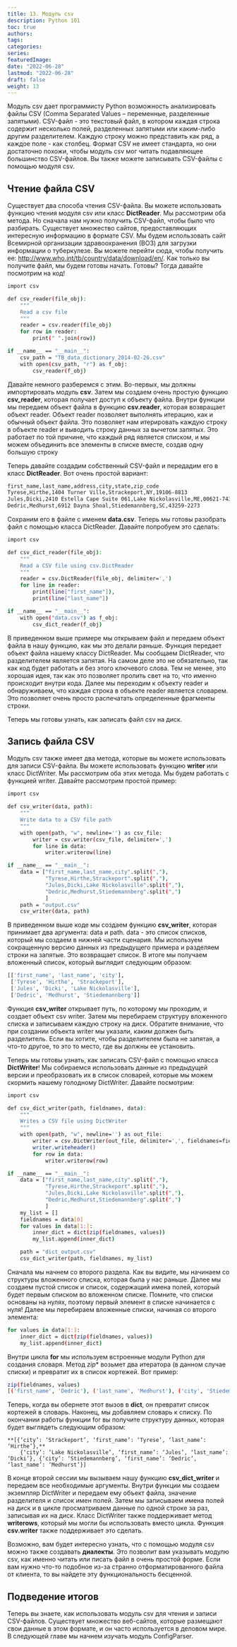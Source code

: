 ```yaml
---
title: 13. Модуль csv
description: Python 101
toc: true
authors:
tags:
categories:
series:
featuredImage:
date: "2022-06-28"
lastmod: "2022-06-28"
draft: false
weight: 13
---
```


Модуль csv дает программисту Python возможность анализировать файлы CSV (Comma Separated Values – переменные, разделенные запятыми). CSV-файл - это текстовый файл, в котором каждая строка содержит несколько полей, разделенных запятыми или каким-либо другим разделителем. Каждую строку можно представить как ряд, а каждое поле - как столбец. Формат CSV не имеет стандарта, но они достаточно похожи, чтобы модуль csv мог читать подавляющее большинство CSV-файлов. Вы также можете записывать CSV-файлы с помощью модуля csv.

## Чтение файла CSV

Существует два способа чтения CSV-файла. Вы можете использовать функцию чтения модуля csv или класс **DictReader**. Мы рассмотрим оба метода. Но сначала нам нужно получить CSV-файл, чтобы было что разбирать. Существует множество сайтов, предоставляющих интересную информацию в формате CSV. Мы будем использовать сайт Всемирной организации здравоохранения (ВОЗ) для загрузки информации о туберкулезе. Вы можете перейти сюда, чтобы получить ее: http://www.who.int/tb/country/data/download/en/. Как только вы получите файл, мы будем готовы начать. Готовы? Тогда давайте посмотрим на код!

```sh
import csv

def csv_reader(file_obj):
    """
    Read a csv file
    """
    reader = csv.reader(file_obj)
    for row in reader:
        print(" ".join(row))

if __name__ == "__main__":
    csv_path = "TB_data_dictionary_2014-02-26.csv"
    with open(csv_path, "r") as f_obj:
        csv_reader(f_obj)
```

Давайте немного разберемся с этим. Во-первых, мы должны импортировать модуль **csv**. Затем мы создаем очень простую функцию **csv_reader**, которая получает доступ к объекту файла. Внутри функции мы передаем объект файла в функцию **csv.reader**, которая возвращает объект reader. Объект reader позволяет выполнять итерацию, как и обычный объект файла. Это позволяет нам итерировать каждую строку в объекте reader и выводить строку данных за вычетом запятых. Это работает по той причине, что каждый ряд является списком, и мы можем объединить все элементы в списке вместе, создав одну большую строку

Теперь давайте создадим собственный CSV-файл и передадим его в класс **DictReader**. Вот очень простой вариант:

```sh
first_name,last_name,address,city,state,zip_code
Tyrese,Hirthe,1404 Turner Ville,Strackeport,NY,19106-8813
Jules,Dicki,2410 Estella Cape Suite 061,Lake Nickolasville,ME,00621-7435
Dedric,Medhurst,6912 Dayna Shoal,Stiedemannberg,SC,43259-2273
```
Сохраним его в файле с именем **data.csv**. Теперь мы готовы разобрать файл с помощью класса DictReader. Давайте попробуем это сделать:

```sh
import csv

def csv_dict_reader(file_obj):
    """
    Read a CSV file using csv.DictReader
    """
    reader = csv.DictReader(file_obj, delimiter=',')
    for line in reader:
        print(line["first_name"]),
        print(line["last_name"])

if __name__ == "__main__":
    with open("data.csv") as f_obj:
        csv_dict_reader(f_obj)
```

В приведенном выше примере мы открываем файл и передаем объект файла в нашу функцию, как мы это делали раньше. Функция передает объект файла нашему классу DictReader. Мы сообщаем DictReader, что разделителем является запятая. На самом деле это не обязательно, так как код будет работать и без этого ключевого слова. Тем не менее, это хорошая идея, так как это позволяет пролить свет на то, что именно происходит внутри кода. Далее мы переходим к объекту reader и обнаруживаем, что каждая строка в объекте reader является словарем. Это позволяет очень просто распечатать определенные фрагменты строки.

Теперь мы готовы узнать, как записать файл csv на диск.

## Запись файла CSV

Модуль csv также имеет два метода, которые вы можете использовать для записи CSV-файла. Вы можете использовать функцию **writer** или класс DictWriter. Мы рассмотрим оба этих метода. Мы будем работать с функцией writer. Давайте рассмотрим простой пример:

```sh
import csv

def csv_writer(data, path):
    """
    Write data to a CSV file path
    """
    with open(path, "w", newline='') as csv_file:
        writer = csv.writer(csv_file, delimiter=',')
        for line in data:
            writer.writerow(line)

if __name__ == "__main__":
    data = ["first_name,last_name,city".split(","),
            "Tyrese,Hirthe,Strackeport".split(","),
            "Jules,Dicki,Lake Nickolasville".split(","),
            "Dedric,Medhurst,Stiedemannberg".split(",")
            ]
    path = "output.csv"
    csv_writer(data, path)
```

В приведенном выше коде мы создаем функцию **csv_writer**, которая принимает два аргумента: data и path. data - это список списков, который мы создаем в нижней части сценария. Мы используем сокращенную версию данных из предыдущего примера и разделяем строки на запятые. Это возвращает список. В итоге мы получаем вложенный список, который выглядит следующим образом:


```sh
[['first_name', 'last_name', 'city'],
 ['Tyrese', 'Hirthe', 'Strackeport'],
 ['Jules', 'Dicki', 'Lake Nickolasville'],
 ['Dedric', 'Medhurst', 'Stiedemannberg']]
```

Функция **csv_writer** открывает путь, по которому мы проходим, и создает объект csv writer. Затем мы перебираем структуру вложенного списка и записываем каждую строку на диск. Обратите внимание, что при создании объекта writer мы указали, каким должен быть разделитель. Если вы хотите, чтобы разделителем была не запятая, а что-то другое, то это то место, где вы должны ее установить.

Теперь мы готовы узнать, как записать CSV-файл с помощью класса **DictWriter**! Мы собираемся использовать данные из предыдущей версии и преобразовать их в список словарей, которые мы можем скормить нашему голодному DictWriter. Давайте посмотрим:


```sh
import csv

def csv_dict_writer(path, fieldnames, data):
    """
    Writes a CSV file using DictWriter
    """
    with open(path, "w", newline='') as out_file:
        writer = csv.DictWriter(out_file, delimiter=',', fieldnames=fieldnames)
        writer.writeheader()
        for row in data:
            writer.writerow(row)

if __name__ == "__main__":
    data = ["first_name,last_name,city".split(","),
            "Tyrese,Hirthe,Strackeport".split(","),
            "Jules,Dicki,Lake Nickolasville".split(","),
            "Dedric,Medhurst,Stiedemannberg".split(",")
            ]
    my_list = []
    fieldnames = data[0]
    for values in data[1:]:
        inner_dict = dict(zip(fieldnames, values))
        my_list.append(inner_dict)

    path = "dict_output.csv"
    csv_dict_writer(path, fieldnames, my_list)
```

Сначала мы начнем со второго раздела. Как вы видите, мы начинаем со структуры вложенного списка, которая была у нас раньше. Далее мы создаем пустой список и список, содержащий имена полей,  который будет первым списком во вложенном списке. Помните, что списки основаны на нулях, поэтому первый элемент в списке начинается с нуля! Далее мы перебираем вложенные списки, начиная со второго элемента:


```sh
for values in data[1:]:
    inner_dict = dict(zip(fieldnames, values))
    my_list.append(inner_dict)
```

Внутри цикла **for** мы используем встроенные модули Python для создания словаря. Метод *zip** возьмет два итератора (в данном случае списки) и превратит их в список кортежей. Вот пример:


```sh
zip(fieldnames, values)
[('first_name', 'Dedric'), ('last_name', 'Medhurst'), ('city', 'Stiedemannberg')]
```
Теперь, когда вы обернете этот вызов в **dict**, он превратит список кортежей в словарь. Наконец, мы добавляем словарь к списку. По окончании работы функции for вы получите структуру данных, которая будет выглядеть следующим образом:

    **[{‘city’: ‘Strackeport’, ‘first_name’: ‘Tyrese’, ‘last_name’: ‘Hirthe’},**
        {‘city’: ‘Lake Nickolasville’, ‘first_name’: ‘Jules’, ‘last_name’: ‘Dicki’}, {‘city’: ‘Stiedemannberg’, ‘first_name’: ‘Dedric’, ‘last_name’: ‘Medhurst’}]

В конце второй сессии мы вызываем нашу функцию **csv_dict_writer** и передаем все необходимые аргументы. Внутри функции мы создаем экземпляр DictWriter и передаем ему объект файла, значение разделителя и список имен полей. Затем мы записываем имена полей на диск и в цикле просматриваем данные по одной строке за раз, записывая их на диск. Класс DictWriter также поддерживает метод **writerows**, который мы могли бы использовать вместо цикла. Функция **csv.writer** также поддерживает это сделать.

Возможно, вам будет интересно узнать, что с помощью модуля csv можно также создавать **диалекты**. Это позволит вам указывать модулю csv, как именно читать или писать файл в очень простой форме. Если вам нужно что-то подобное из-за странно отформатированного файла от клиента, то вы найдете эту функциональность бесценной.

## Подведение итогов

Теперь вы знаете, как использовать модуль csv для чтения и записи CSV-файлов. Существует множество веб-сайтов, которые размещают свои данные в этом формате, и он часто используется в деловом мире. В следующей главе мы начнем изучать модуль ConfigParser.
